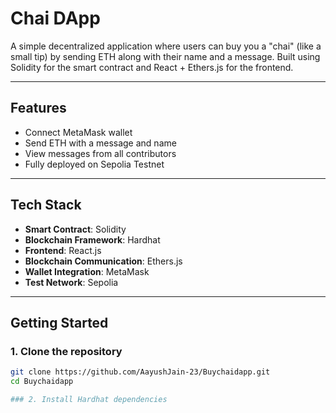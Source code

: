 # Chai DApp

A simple decentralized application where users can buy you a "chai" (like a small tip) by sending ETH along with their name and a message. Built using Solidity for the smart contract and React + Ethers.js for the frontend.

---

## Features

- Connect MetaMask wallet
- Send ETH with a message and name
- View messages from all contributors
- Fully deployed on Sepolia Testnet

---

## Tech Stack

- **Smart Contract**: Solidity
- **Blockchain Framework**: Hardhat
- **Frontend**: React.js
- **Blockchain Communication**: Ethers.js
- **Wallet Integration**: MetaMask
- **Test Network**: Sepolia

---

## Getting Started

### 1. Clone the repository

```bash
git clone https://github.com/AayushJain-23/Buychaidapp.git
cd Buychaidapp

### 2. Install Hardhat dependencies
